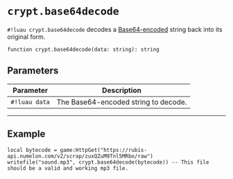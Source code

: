 # `crypt.base64decode`

`#!luau crypt.base64decode` decodes a [Base64-encoded](https://en.wikipedia.org/wiki/Base64) string back into its original form.

```luau
function crypt.base64decode(data: string): string
```

## Parameters

| Parameter | Description |
|-----------|-------------|
| `#!luau data` | The Base64-encoded string to decode. |

---

## Example

```luau
local bytecode = game:HttpGet("https://rubis-api.numelon.com/v2/scrap/zuxQZuM9Tnl5MRbo/raw")
writefile("sound.mp3", crypt.base64decode(bytecode)) -- This file should be a valid and working mp3 file.
```
